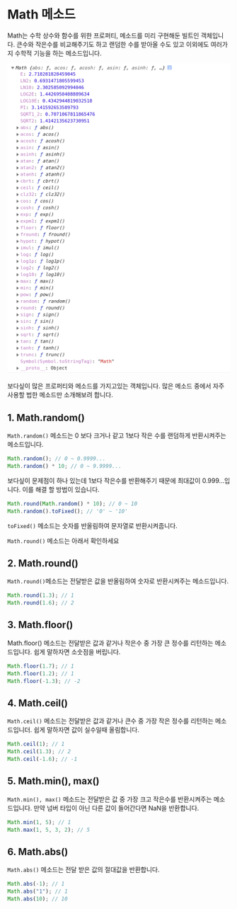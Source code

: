 # Math 메소드

Math는 수학 상수와 함수를 위한 프로퍼티, 메소드를 미리 구현해둔 빌트인 객체입니다. 큰수와 작은수를 비교해주기도 하고 랜덤한 수를 받아올 수도 있고 이외에도 여러가지 수학적 기능을 하는 메소드입니다.

![](./image/Math_1.png)

보다싶이 많은 프로퍼티와 메소드를 가지고있는 객체입니다. 많은 메소드 중에서 자주 사용할 법한 메소드만 소개해보려 합니다.

## 1. Math.random()

`Math.random()` 메소드는 0 보다 크거나 같고 1보다 작은 수를 랜덤하게 반환시켜주는 메소드입니다.

```jsx
Math.random(); // 0 ~ 0.9999...
Math.random() * 10; // 0 ~ 9.9999...
```

보다싶이 문제점이 하나 있는데 1보다 작은수를 반환해주기 때문에 최대값이 0.999...입니다. 이를 해결 할 방법이 있습니다.

```jsx
Math.round(Math.random() * 10); // 0 ~ 10
Math.random().toFixed(); // '0' ~ '10'
```

`toFixed()` 메소드는 숫자를 반올림하여 문자열로 반환시켜줍니다.

`Math.round()` 메소드는 아래서 확인하세요

## 2. Math.round()

`Math.round()`메소드는 전달받은 값을 반올림하여 숫자로 반환시켜주는 메소드입니다.

```jsx
Math.round(1.3); // 1
Math.round(1.6); // 2
```

## 3. Math.floor()

Math.floor() 메소드는 전달받은 값과 같거나 작은수 중 가장 큰 정수를 리턴하는 메소드입니다. 쉽게 말하자면 소숫점을 버립니다.

```jsx
Math.floor(1.7); // 1
Math.floor(1.2); // 1
Math.floor(-1.3); // -2
```

## 4. Math.ceil()

`Math.ceil()` 메소드는 전달받은 값과 같거나 큰수 중 가장 작은 정수를 리턴하는 메소드입니더. 쉽게 말하자면 값이 실수일때 올림합니다.

```jsx
Math.ceil(1); // 1
Math.ceil(1.3); // 2
Math.ceil(-1.6); // -1
```

## 5. Math.min(), max()

`Math.min(), max()` 메소드는 전달받은 값 중 가장 크고 작은수를 반환시켜주는 메소드입니다. 만약 넘버 타입이 아닌 다른 값이 들어간다면 NaN을 반환합니다.

```jsx
Math.min(1, 5); // 1
Math.max(1, 5, 3, 2); // 5
```

## 6. Math.abs()

`Math.abs()` 메소드는 전달 받은 값의 절대값을 반환합니다.

```jsx
Math.abs(-1); // 1
Math.abs("1"); // 1
Math.abs(10); // 10
```
